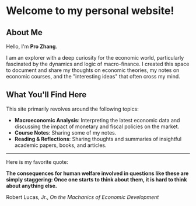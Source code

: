 # Welcome to my personal website!

## About Me

Hello, I'm **Pro Zhang**.

I am an explorer with a deep curiosity for the economic world, particularly fascinated by the dynamics and logic of macro-finance. I created this space to document and share my thoughts on economic theories, my notes on economic courses, and the "interesting ideas" that often cross my mind.

## What You'll Find Here

This site primarily revolves around the following topics:

* **Macroeconomic Analysis**: Interpreting the latest economic data and discussing the impact of monetary and fiscal policies on the market.
* **Course Notes**: Sharing some of my notes.
* **Reading & Reflections**: Sharing thoughts and summaries of insightful academic papers, books, and articles.

---

Here is my favorite quote:

**The consequences for human welfare involved in questions like these are simply staggering: Once one starts to think about them, it is hard to think about anything else.**

Robert Lucas, Jr., *On the Machanics of Economic Development*

